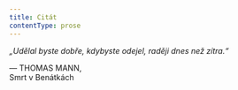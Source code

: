 ```yaml
---
title: Citát
contentType: prose
---
```


_„Udělal byste dobře, kdybyste odejel, raději dnes než zítra.“_

— THOMAS MANN,  
Smrt v Benátkách
